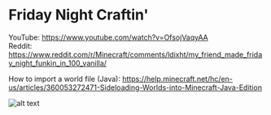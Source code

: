 # Friday Night Craftin'

YouTube: https://www.youtube.com/watch?v=OfsojVaqyAA \
Reddit: https://www.reddit.com/r/Minecraft/comments/ldixht/my_friend_made_friday_night_funkin_in_100_vanilla/

How to import a world file (Java): https://help.minecraft.net/hc/en-us/articles/360053272471-Sideloading-Worlds-into-Minecraft-Java-Edition

![alt text](https://github.com/danehobrecht/fridaynightcraftin/blob/main/Screenshots/Screenshot-1.png)
